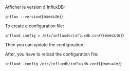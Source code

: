 Afficher la version d'InfluxDB:

`influx --version`{{execute}}

To create a configuration file:

`influxd config > /etc/influxdb/influxdb.conf`{{execute}}

Then you can update the configuration.

After, you have to reload the configuration file:

`influxd -config /etc/influxdb/influxdb.conf`{{execute}}
